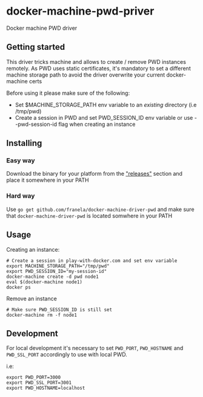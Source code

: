 # docker-machine-pwd-priver

Docker machine PWD driver


## Getting started

This driver tricks machine and allows to create / remove PWD instances remotely. 
As PWD uses static certificates, it's mandatory to set a different machine storage path
to avoid the driver overwrite your current docker-machine certs


Before using it please make sure of the following:

- Set $MACHINE_STORAGE_PATH env variable to an *existing* directory (i.e /tmp/pwd)
- Create a session in PWD and set PWD_SESSION_ID env variable or use --pwd-session-id flag when creating an instance


## Installing

### Easy way

Download the binary for your platform from the ["releases"]("https://github.com/franela/play-with-docker/releases") section and place it somewhere in your PATH


### Hard way

Use `go get github.com/franela/docker-machine-driver-pwd` and make sure that
`docker-machine-driver-pwd` is located somwhere in your PATH



## Usage

Creating an instance:

```
# Create a session in play-with-docker.com and set env variable
export MACHINE_STORAGE_PATH="/tmp/pwd"
export PWD_SESSION_ID="my-session-id"
docker-machine create -d pwd node1
eval $(docker-machine node1)
docker ps
```


Remove an instance


```
# Make sure PWD_SESSION_ID is still set
docker-machine rm -f node1
```

## Development

For local development it's necessary to set `PWD_PORT`, `PWD_HOSTNAME` and `PWD_SSL_PORT`
accordingly to use with local PWD.

i.e:

```
export PWD_PORT=3000
export PWD_SSL_PORT=3001
export PWD_HOSTNAME=localhost
```
